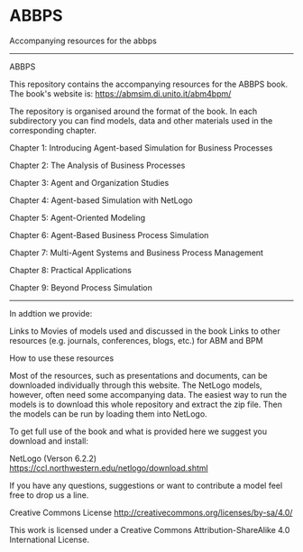 # ABBPS
Accompanying resources for the abbps

-------------------------------------------------------------------------------------------------

ABBPS

This repository contains the accompanying resources for the ABBPS book. The book's website is: https://abmsim.di.unito.it/abm4bpm/

The repository is organised around the format of the book. In each subdirectory you can find models, data and other materials used in the corresponding chapter.

Chapter 1: Introducing Agent-based Simulation for Business Processes

Chapter 2: The Analysis of Business Processes

Chapter 3: Agent and Organization Studies

Chapter 4: Agent-based Simulation with NetLogo

Chapter 5: Agent-Oriented Modeling

Chapter 6: Agent-Based Business Process Simulation

Chapter 7: Multi-Agent Systems and Business Process Management

Chapter 8: Practical Applications

Chapter 9: Beyond Process Simulation

--------------------------------------------------------------------------------------------------

In addtion we provide:

Links to Movies of models used and discussed in the book
Links to other resources (e.g. journals, conferences, blogs, etc.) for ABM and BPM

How to use these resources

Most of the resources, such as presentations and documents, can be downloaded individually through this website. 
The NetLogo models, however, often need some accompanying data. The easiest way to run the models is to download this whole repository and extract the zip file.
Then the models can be run by loading them into NetLogo.

To get full use of the book and what is provided here we suggest you download and install:

NetLogo (Verson 6.2.2) https://ccl.northwestern.edu/netlogo/download.shtml

If you have any questions, suggestions or want to contribute a model feel free to drop us a line.

Creative Commons License
http://creativecommons.org/licenses/by-sa/4.0/

This work is licensed under a Creative Commons Attribution-ShareAlike 4.0 International License.
